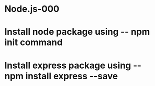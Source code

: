 # Node.js-000
# Install node package using -- npm init command
# Install express package using -- npm install express --save
